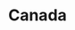 ---
airtable_createdTime: '2022-05-10T08:43:10.000Z'
airtable_id: recH5klJcdqh5LpPW
table: locations
title: Canada
---